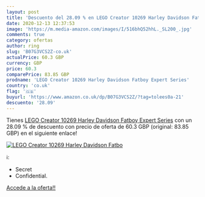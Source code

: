 ```yaml
---
layout: post
title: 'Descuento del 28.09 % en LEGO Creator 10269 Harley Davidson Fatbo'
date: 2020-12-13 12:37:53
image: 'https://m.media-amazon.com/images/I/516bhQ52hhL._SL200_.jpg'
comments: true
category: ofertas
author: ring
slug: 'B07G3VCS2Z-co.uk'
actualPrice: 60.3 GBP
currency: GBP
price: 60.3
comparePrice: 83.85 GBP
prodname: 'LEGO Creator 10269 Harley Davidson Fatboy Expert Series'
country: 'co.uk'
flag: '🇬🇧'
buyurl: 'https://www.amazon.co.uk/dp/B07G3VCS2Z/?tag=tolees0a-21'
descuento: '28.09'
---
```


Tienes [LEGO Creator 10269 Harley Davidson Fatboy Expert Series](https://www.amazon.co.uk/dp/B07G3VCS2Z/?tag=tolees0a-21) con un 28.09 % de descuento con precio de oferta de 60.3 GBP (original: 83.85 GBP) en el siguiente enlace!

[![LEGO Creator 10269 Harley Davidson Fatbo](https://m.media-amazon.com/images/I/516bhQ52hhL._SL200_.jpg)](https://www.amazon.co.uk/dp/B07G3VCS2Z/?tag=tolees0a-21)

ℹ️:

- Secret
- Confidential.

[Accede a la oferta!!](https://www.amazon.co.uk/dp/B07G3VCS2Z/?tag=tolees0a-21)
